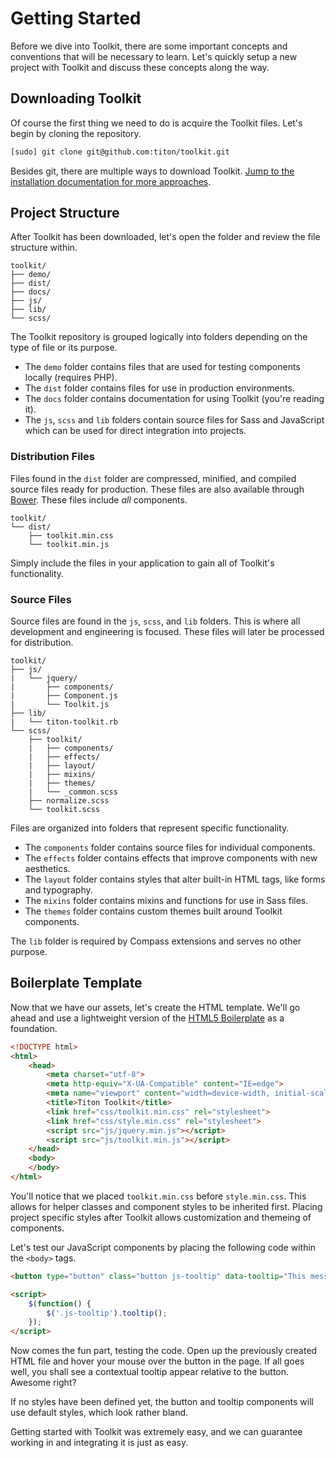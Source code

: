 # Getting Started #

Before we dive into Toolkit, there are some important concepts and conventions that will be necessary to learn.
Let's quickly setup a new project with Toolkit and discuss these concepts along the way.

## Downloading Toolkit ##

Of course the first thing we need to do is acquire the Toolkit files. Let's begin by cloning the repository.

```bash
[sudo] git clone git@github.com:titon/toolkit.git
```

Besides git, there are multiple ways to download Toolkit.
[Jump to the installation documentation for more approaches](installing.md).

## Project Structure ##

After Toolkit has been downloaded, let's open the folder and review the file structure within.

```
toolkit/
├── demo/
├── dist/
├── docs/
├── js/
├── lib/
└── scss/
```

The Toolkit repository is grouped logically into folders depending on the type of file or its purpose.

* The `demo` folder contains files that are used for testing components locally (requires PHP).
* The `dist` folder contains files for use in production environments.
* The `docs` folder contains documentation for using Toolkit (you're reading it).
* The `js`, `scss` and `lib` folders contain source files for Sass and JavaScript which can be used for direct integration into projects.

### Distribution Files ###

Files found in the `dist` folder are compressed, minified, and compiled source files ready for production.
These files are also available through [Bower](http://bower.io). These files include *all* components.

```
toolkit/
└── dist/
    ├── toolkit.min.css
    └── toolkit.min.js
```

Simply include the files in your application to gain all of Toolkit's functionality.

### Source Files ###

Source files are found in the `js`, `scss`, and `lib` folders.
This is where all development and engineering is focused. These files will later be processed for distribution.

```
toolkit/
├── js/
|   └── jquery/
|       ├── components/
|       ├── Component.js
|       └── Toolkit.js
├── lib/
|   └── titon-toolkit.rb
└── scss/
    ├── toolkit/
    |   ├── components/
    |   ├── effects/
    |   ├── layout/
    |   ├── mixins/
    |   ├── themes/
    |   └── _common.scss
    ├── normalize.scss
    └── toolkit.scss
```

Files are organized into folders that represent specific functionality.

* The `components` folder contains source files for individual components.
* The `effects` folder contains effects that improve components with new aesthetics.
* The `layout` folder contains styles that alter built-in HTML tags, like forms and typography.
* The `mixins` folder contains mixins and functions for use in Sass files.
* The `themes` folder contains custom themes built around Toolkit components.

<div class="notice is-info">
    The <code>lib</code> folder is required by Compass extensions and serves no other purpose.
</div>

## Boilerplate Template ##

Now that we have our assets, let's create the HTML template.
We'll go ahead and use a lightweight version of the [HTML5 Boilerplate](http://html5boilerplate.com/) as a foundation.

```html
<!DOCTYPE html>
<html>
    <head>
        <meta charset="utf-8">
        <meta http-equiv="X-UA-Compatible" content="IE=edge">
        <meta name="viewport" content="width=device-width, initial-scale=1, minimal-ui">
        <title>Titon Toolkit</title>
        <link href="css/toolkit.min.css" rel="stylesheet">
        <link href="css/style.min.css" rel="stylesheet">
        <script src="js/jquery.min.js"></script>
        <script src="js/toolkit.min.js"></script>
    </head>
    <body>
    </body>
</html>
```

You'll notice that we placed `toolkit.min.css` before `style.min.css`.
This allows for helper classes and component styles to be inherited first.
Placing project specific styles after Toolkit allows customization and themeing of components.

Let's test our JavaScript components by placing the following code within the `<body>` tags.

```html
<button type="button" class="button js-tooltip" data-tooltip="This messages displays on hover.">Click Me!</button>

<script>
    $(function() {
        $('.js-tooltip').tooltip();
    });
</script>
```

Now comes the fun part, testing the code. Open up the previously created HTML file and hover your mouse over the button in the page.
If all goes well, you shall see a contextual tooltip appear relative to the button. Awesome right?

<div class="notice is-warning">
    If no styles have been defined yet, the button and tooltip components will use default styles, which look rather bland.
</div>

Getting started with Toolkit was extremely easy, and we can guarantee working in and integrating it is just as easy.